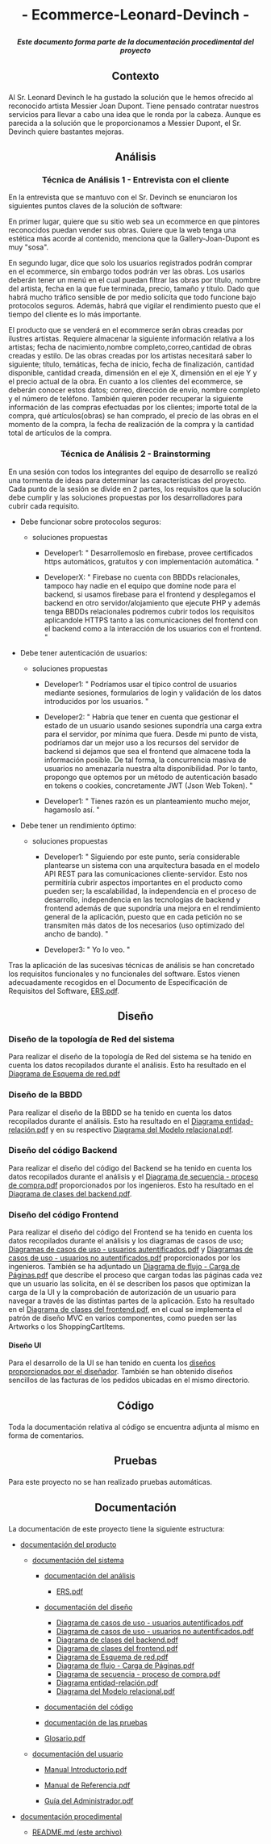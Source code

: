 # <p align="center"> - Ecommerce-Leonard-Devinch - </p>
##### <p align="center"> _Este documento forma parte de la documentación procedimental del proyecto_ </p>
## <p align="center"> Contexto </p>

Al Sr. Leonard Devinch le ha gustado la solución que le hemos ofrecido al reconocido artista Messier Joan Dupont. Tiene pensado contratar nuestros servicios para llevar a cabo una idea que le ronda por la cabeza. Aunque es parecida a la solución que le proporcionamos a Messier Dupont, el Sr. Devinch quiere bastantes mejoras.

## <p align="center"> Análisis </p>
### <p align="center"> Técnica de Análisis 1 - Entrevista con el cliente </p>

En la entrevista que se mantuvo con el Sr. Devinch se enunciaron los siguientes puntos claves de la solución de software:

En primer lugar, quiere que su sitio web sea un ecommerce en que pintores reconocidos puedan vender sus obras. Quiere que la web tenga una estética más acorde al contenido, menciona que la Gallery-Joan-Dupont es muy "sosa".

En segundo lugar, dice que solo los usuarios registrados podrán comprar en el ecommerce, sin embargo todos podrán ver las obras. Los usarios deberán tener un menú en el cual puedan filtrar las obras por título, nombre del artista, fecha en la que fue terminada, precio, tamaño y título. Dado que habrá mucho tráfico sensible de por medio solicita que todo funcione bajo protocolos seguros. Además, habrá que vigilar el rendimiento puesto que el tiempo del cliente es lo más importante.

El producto que se venderá en el ecommerce serán obras creadas por ilustres artistas. Requiere almacenar la siguiente información relativa a los artistas; fecha de nacimiento,nombre completo,correo,cantidad de obras creadas y estilo. De las obras creadas por los artistas necesitará saber lo siguiente; título, temáticas, fecha de inicio, fecha de finalización, cantidad disponible, cantidad creada, dimensión en el eje X, dimensión en el eje Y y el precio actual de la obra. En cuanto a los clientes del ecommerce, se deberán conocer estos datos; correo, dirección de envío, nombre completo y el número de teléfono.  También quieren poder recuperar la siguiente información de las compras efectuadas por los clientes; importe total de la compra, qué artículos(obras) se han comprado, el precio de las obras en el momento de la compra, la fecha de realización de la compra y la cantidad total de artículos de la compra.



### <p align="center"> Técnica de Análisis 2 - Brainstorming </p>

En una sesión con todos los integrantes del equipo de desarrollo se realizó una tormenta de ideas para determinar las características del proyecto.
Cada punto de la sesión se divide en 2 partes, los requisitos que la solución debe cumplir y las soluciones propuestas por los desarrolladores para cubrir cada requisito.

- Debe funcionar sobre protocolos seguros:
  - soluciones propuestas

    - Developer1: " Desarrollemoslo en firebase, provee certificados https automáticos, gratuitos y con implementación automática. "

    - DeveloperX: " Firebase no cuenta con BBDDs relacionales, tampoco hay nadie en el equipo que domine node para el backend, si usamos 
    firebase para el frontend y desplegamos el backend en otro servidor/alojamiento que ejecute PHP y además tenga BBDDs relacionales podremos cubrir todos los requisitos aplicandole HTTPS tanto a las comunicaciones del frontend con el backend como a la interacción de los usuarios con el frontend. "

- Debe tener autenticación de usuarios:
  - soluciones propuestas
    
    - Developer1: " Podríamos usar el típico control de usuarios mediante sesiones, formularios de login y validación de los datos introducidos por los usuarios. "

    - Developer2: " Habría que tener en cuenta que gestionar el estado de un usuario usando sesiones supondría una carga extra para el servidor, por mínima que fuera. Desde mi punto de vista, podríamos dar un mejor uso a los recursos del servidor de backend si dejamos que sea el frontend que almacene toda la información posible. De tal forma, la concurrencia masiva de usuarios no amenazaría nuestra alta disponibilidad. Por lo tanto, propongo que optemos por un método de autenticación basado en tokens o cookies, concretamente JWT (Json Web Token). "

    - Developer1: " Tienes razón es un planteamiento mucho mejor, hagamoslo así. "

- Debe tener un rendimiento óptimo:
  - soluciones propuestas

    - Developer1: " Siguiendo por este punto, sería considerable plantearse un sistema con una arquitectura basada en el modelo API REST para las comunicaciones cliente-servidor. Esto nos permitiría cubrir aspectos importantes en el producto como pueden ser; la escalabilidad, la independencia en el proceso de desarrollo, independencia en las tecnologías de backend y frontend además de que supondría una mejora en el rendimiento general de la aplicación, puesto que en cada petición no se transmiten más datos de los necesarios (uso optimizado del ancho de bando). "

    - Developer3: " Yo lo veo. "


Tras la aplicación de las sucesivas técnicas de análisis se han concretado los requisitos funcionales y no funcionales del software.
Estos vienen adecuadamente recogidos en el Documento de Especificación de Requisitos del Software, [ERS.pdf](documentación\documentación%20del%20producto\documentación%20del%20sistema\documentación%20análisis\ERS.pdf).



## <p align="center"> Diseño </p>


### <p align="left"> Diseño de la topología de Red del sistema </p>
Para realizar el diseño de la topología de Red del sistema se ha tenido en cuenta los datos recopilados durante el análisis. Esto ha resultado en el [Diagrama de Esquema de red.pdf](documentación\documentación%20del%20producto\documentación%20del%20sistema\documentación%20diseño\Diagrama%20de%20esquema%20de%20red.pdf)


### <p align="left"> Diseño de la BBDD </p>
Para realizar el diseño de la BBDD se ha tenido en cuenta los datos recopilados durante el análisis. Esto ha resultado en el [Diagrama entidad-relación.pdf](documentación\documentación%20del%20producto\documentación%20del%20sistema\documentación%20diseño\diagrama%20entidad-relación.pdf) y en su respectivo [Diagrama del Modelo relacional.pdf](documentación\documentación%20del%20producto\documentación%20del%20sistema\documentación%20diseño\diagrama%20modelo%20relacional.pdf).


### <p align="left"> Diseño del código Backend </p>
Para realizar el diseño del código del Backend se ha tenido en cuenta los datos recopilados durante el análisis y el [Diagrama de secuencia - proceso de compra.pdf](documentación\documentación%20del%20producto\documentación%20del%20sistema\documentación%20diseño\diagrama%20de%20secuencia%20-%20proceso%20de%20compra.pdf) proporcionados por los ingenieros. Esto ha resultado en el [Diagrama de clases del backend.pdf](documentación\documentación%20del%20producto\documentación%20del%20sistema\documentación%20diseño\diagrama%20de%20clases%20del%20backend.pdf).


### <p align="left"> Diseño del código Frontend </p>
Para realizar el diseño del código del Frontend se ha tenido en cuenta los datos recopilados durante el análisis y los diagramas de casos de uso; [Diagramas de casos de uso - usuarios autentificados.pdf](documentación\documentación%20del%20producto\documentación%20del%20sistema\documentación%20diseño\diagrama%20de%20casos%20de%20uso%20-%20usuarios%20autentificados.pdf) y [Diagramas de casos de uso - usuarios no autentificados.pdf](documentación\documentación%20del%20producto\documentación%20del%20sistema\documentación%20diseño\diagrama%20de%20casos%20de%20uso%20-%20usuarios%20no%20autentificados.pdf) proporcionados por los ingenieros. También se ha adjuntado un [Diagrama de flujo - Carga de Páginas.pdf](documentación\documentación%20del%20producto\documentación%20del%20sistema\documentación%20diseño\Diagrama%20de%20flujo%20-%20Carga%20de%20Páginas.pdf) que describe el proceso que cargan todas las páginas cada vez que un usuario las solicita, en él se describen los pasos que optimizan la carga de la UI y la comprobación de autorización de un usuario para navegar a través de las distintas partes de la aplicación. Esto ha resultado en el [Diagrama de clases del frontend.pdf](documentación\documentación%20del%20producto\documentación%20del%20sistema\documentación%20diseño\diagrama%20de%20clases%20del%20frontend.pdf), en el cual se implementa el patrón de diseño MVC en varios componentes, como pueden ser las Artworks o los ShoppingCartItems.


#### <p align="left"> Diseño UI </p>

Para el desarrollo de la UI se han tenido en cuenta los [diseños proporcionados por el diseñador](documentación\documentación%20del%20producto\documentación%20del%20sistema\documentación%20diseño\diseño%20UI). También se han obtenido diseños sencillos de las facturas de los pedidos ubicadas en el mismo directorio.

## <p align="center"> Código </p>

Toda la documentación relativa al código se encuentra adjunta al mismo en forma de comentarios.

## <p align="center"> Pruebas </p>

Para este proyecto no se han realizado pruebas automáticas.

## <p align="center"> Documentación </p>

La documentación de este proyecto tiene la siguiente estructura:

- [documentación del producto](documentación\documentación%20del%20producto)
    - [documentación del sistema](documentación\documentación%20del%20producto\documentación%20del%20sistema)
        - [documentación del análisis](documentación\documentación%20del%20producto\documentación%20del%20sistema\documentación%20del%20análisis)
            - [ERS.pdf](documentación\documentación%20del%20producto\documentación%20del%20sistema\documentación%20análisis\ERS.pdf)
        - [documentación del diseño](documentación\documentación%20del%20producto\documentación%20del%20sistema\documentación%20diseño)

          - [Diagrama de casos de uso - usuarios autentificados.pdf](documentación\documentación%20del%20producto\documentación%20del%20sistema\documentación%20diseño\diagrama%20de%20casos%20de%20uso%20-%20usuarios%20autentificados.pdf)
          - [Diagrama de casos de uso - usuarios no autentificados.pdf](documentación\documentación%20del%20producto\documentación%20del%20sistema\documentación%20diseño\diagrama%20de%20casos%20de%20uso%20-%20usuarios%20no%20autentificados.pdf)
          - [Diagrama de clases del backend.pdf](documentación\documentación%20del%20producto\documentación%20del%20sistema\documentación%20diseño\diagrama%20de%20clases%20del%20backend.pdf)
          - [Diagrama de clases del frontend.pdf](documentación\documentación%20del%20producto\documentación%20del%20sistema\documentación%20diseño\diagrama%20de%20clases%20del%20frontend.pdf)
          - [Diagrama de Esquema de red.pdf](documentación\documentación%20del%20producto\documentación%20del%20sistema\documentación%20diseño\Diagrama%20de%20esquema%20de%20red.pdf)
          - [Diagrama de flujo - Carga de Páginas.pdf](documentación\documentación%20del%20producto\documentación%20del%20sistema\documentación%20diseño\Diagrama%20de%20flujo%20-%20Carga%20de%20Páginas.pdf)
          - [Diagrama de secuencia - proceso de compra.pdf](documentación\documentación%20del%20producto\documentación%20del%20sistema\documentación%20diseño\diagrama%20de%20secuencia%20-%20proceso%20de%20compra.pdf)
          - [Diagrama entidad-relación.pdf](documentación\documentación%20del%20producto\documentación%20del%20sistema\documentación%20diseño\diagrama%20entidad-relación.pdf)
          - [Diagrama del Modelo relacional.pdf](documentación\documentación%20del%20producto\documentación%20del%20sistema\documentación%20diseño\diagrama%20modelo%20relacional.pdf)
          
        - [documentación del código](documentación\documentación%20del%20producto\documentación%20del%20sistema\documentación%20del%20código)
        
        - [documentación de las pruebas](documentación\documentación%20del%20producto\documentación%20del%20sistema\documentación%20de%20las%20pruebas)

        - [Glosario.pdf](documentación\documentación%20del%20producto\documentación%20del%20sistema\Glosario.pdf)

    - [documentación del usuario](documentación\documentación%20del%20producto\documentación%20del%20usuario)
        - [Manual Introductorio.pdf](documentación\documentación%20del%20producto\documentación%20del%20usuario\Manual%20Introductorio.pdf)

        - [Manual de Referencia.pdf](documentación\documentación%20del%20producto\documentación%20del%20usuario\Manual%20de%20Referencia.pdf)

        - [Guía del Administrador.pdf](documentación\documentación%20del%20producto\documentación%20del%20usuario\Guía%20del%20Administrador.pdf)

- [documentación procedimental](documentación\documentación%20procedimental)
    - [README.md (este archivo)](documentación\documentación%20procedimental\README.md)